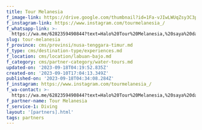```yaml
---
title: Tour Melanesia
f_image-link: https://drive.google.com/thumbnail?id=1Fa-vJIwLWUqZsy3C3pdwGt4mDuegGFey
f_instagram-link: https://www.instagram.com/tourmelanesia_/
f_whatsapp-link: >-
  https://wa.me/6282359490844?text=Halo%20Tour%20Melanesia,%20saya%20dapat%20info%20dari%20@loocale.id%20dan%20punya%20pertanyaan
slug: tour-melanesia
f_province: cms/provinsi/nusa-tenggara-timur.md
f_type: cms/destination-type/experiences.md
f_location: cms/location/labuan-bajo.md
f_category: cms/partner-category/water-tours.md
updated-on: '2023-09-18T04:19:52.835Z'
created-on: '2023-09-10T17:04:13.349Z'
published-on: '2023-09-18T04:34:08.284Z'
f_instagram: https://www.instagram.com/tourmelanesia_/
f_wa-contact: >-
  https://wa.me/6282359490844?text=Halo%20Tour%20Melanesia,%20saya%20dapat%20info%20dari%20@loocale.id%20dan%20punya%20pertanyaan
f_partner-name: Tour Melanesia
f_service-1: Diving
layout: '[partners].html'
tags: partners
---
```




